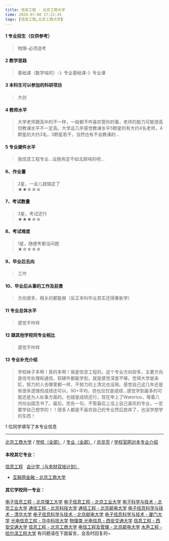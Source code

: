 ```yaml
---
title: 信息工程 - 北京工商大学
time: 2020-07-08 17:22:35
tags: [信息工程,北京工商大学]
---
```

#### 1 专业招生（仅供参考）  
> 物理-必须选考



#### 2 教学思路  
> 基础课（数学啥的）-》专业基础课-》专业课



#### 3 本科生可以参加的科研项目  
>  大创



#### 4 教师水平
> 大学老师跟高中的不一样，一般都不咋喜欢管你的事，老师的能力可能很高但教课水平不一定高。大学这几年感觉教课水平5颗星的有大约4名老师，4颗星的大约3名，3颗星若干，当然也有不会教课的…



#### 5 专业硬件水平
> 我信息工程专业…设施肯定不如北邮啥的吧…



#### 6、作业量
> 2星，一会儿就搞定了  
★★☆☆☆



#### 7、考试数量  
> 3星，考试还行   
★★★☆☆



#### 8、考试难度  
> 1星，随便考都没问题   
★☆☆☆☆



#### 9、毕业后去向  
> 工作



#### 10、毕业后从事的工作及前景  
> 方向很多，相关的都能做（反正本科毕业其实还得重新学）



#### 11 专业总体水平 
> 感觉不咋样



####  12 跟其他学校同专业相比 
> 感觉不咋样


####  13 专业补充介绍  
> 学校妹子多啊！真的多啊！我是信息工程的，这个专业方向较多，主要方向是信号处理和通信，软硬件都能学到，就是感觉深度不够。觉得大学是染缸，努力的人去哪里都一样，不努力的上清北也没用。感觉自己这几年还是有很多遗憾但成绩还可以，90+平均，但也仅仅是成绩…感觉学到最多的可能还是为人处事方面的。也就是成绩还行，现在申上了Waterloo，等着八月份出国念书了。最后，忠告一句，不管最后上没上自己喜欢的专业，一定要学自己想学的！！很多人都是不喜欢自己的专业然后放弃了，也没学想学的东西！


1 位同学填写了本专业信息
***
[北京工商大学](https://univgo.github.io/2020/07/08/e76d36ff8bb9) / [学校（全部）](https://univgo.github.io/2020/07/08/3efa6bcca419) / [专业（全部）](https://univgo.github.io/2020/07/08/2d4c6d3552c2) / [总览页](https://univgo.github.io/2020/07/08/445daeb4fa00) / [学校官网对本专业介绍](http://cie.btbu.edu.cn/zsjy/bkszs/74896.htm)
#### 本校其它专业：
[信息工程](https://univgo.github.io/2020/07/08/ab8228ed7e2d) 
 [会计学（与央财双培计划）](https://univgo.github.io/2020/07/08/efa86b1a5d45)
- [互联网金融 - 北京工商大学](https://univgo.github.io/2020/07/08/a8070ba874b5)
#### 其它学校同一专业：
[电子信息工程 - 北京理工大学](https://univgo.github.io/2020/07/08/bf13725952ce)
[电子信息工程 - 北京工业大学](https://univgo.github.io/2020/07/08/935f8b4dc83f)
[电子科学与技术 - 北京工业大学](https://univgo.github.io/2020/07/08/349a571c8cbb)
[通信工程 - 北京科技大学](https://univgo.github.io/2020/07/08/7f898b0aceb9)
[通信工程 - 北京邮电大学](https://univgo.github.io/2020/07/08/91bd2ad04308)
[电子信息科学与技术 - 清华大学](https://univgo.github.io/2020/07/08/338fc70c84db)
[电子信息科学与技术 - 北京邮电大学](https://univgo.github.io/2020/07/08/60133dfd6cff)
[电子信息科学与技术 - 厦门大学](https://univgo.github.io/2020/07/08/5768803ef6c9)
[光电信息工程 - 华中科技大学](https://univgo.github.io/2020/07/08/11d2b0562ca8)
[物理类 光电信息 - 西安交通大学](https://univgo.github.io/2020/07/08/67e73f46914b)
[信息工程 - 西安交通大学](https://univgo.github.io/2020/07/08/1baace60c4b6)
[信息工程 - 北京工商大学](https://univgo.github.io/2020/07/08/ab8228ed7e2d)
[电信工程及管理 - 北京邮电大学](https://univgo.github.io/2020/07/08/8840fed0c9dc)
[水声工程 - 哈尔滨工程大学](https://univgo.github.io/2020/07/08/135b63edb39e)
有问题请在下面留言，会及时回复的~
